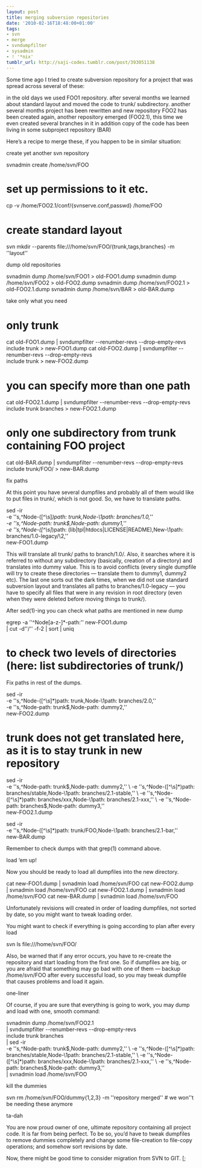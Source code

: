 ```yaml
---
layout: post
title: merging subversion repositories
date: '2010-02-16T18:48:00+01:00'
tags:
- svn
- merge
- svndumpfilter
- sysadmin
- ! '*nix'
tumblr_url: http://saji-codes.tumblr.com/post/393051138
---
```


Some time ago I tried to create subversion repository for a project that was spread across several of these:

in the old days we used FOO1 repository. after several months we learned about standard layout and moved the code to trunk/ subdirectory.
  another several months project has been rewritten and new repository FOO2 has been created
  again, another repository emerged (FOO2.1), this time we even created several branches in it
  in addition copy of the code has been living in some subproject repository (BAR)

Here’s a recipe to merge these, if you happen to be in similar situation:


create yet another svn repository

svnadmin create /home/svn/FOO
# set up permissions to it etc.
cp -v /home/FOO2.1/conf/{svnserve.conf,passwd} /home/FOO
# create standard layout
svn mkdir --parents file:///home/svn/FOO/{trunk,tags,branches} -m ''layout''

dump old repositories

svnadmin dump /home/svn/FOO1 > old-FOO1.dump
svnadmin dump /home/svn/FOO2 > old-FOO2.dump
svnadmin dump /home/svn/FOO2.1 > old-FOO2.1.dump
svnadmin dump /home/svn/BAR > old-BAR.dump

take only what you need

# only trunk
cat old-FOO1.dump | svndumpfilter --renumber-revs --drop-empty-revs \
    include trunk > new-FOO1.dump
cat old-FOO2.dump | svndumpfilter --renumber-revs --drop-empty-revs \
    include trunk > new-FOO2.dump
# you can specify more than one path
cat old-FOO2.1.dump | svndumpfilter --renumber-revs --drop-empty-revs \
    include trunk branches > new-FOO2.1.dump
# only one subdirectory from trunk containing FOO project
cat old-BAR.dump | svndumpfilter --renumber-revs --drop-empty-revs \
    include trunk/FOO/ > new-BAR.dump

fix paths


At this point you have several dumpfiles and probably all of them would like to put files in trunk/, which is not good. So, we have to translate paths.


sed -ir \
    -e ''s,^Node-([^\s]*)path: trunk,Node-\1path: branches/1.0,'' \
    -e ''s,^Node-path: trunk$,Node-path: dummy1,'' \
    -e ''s,^Node-([^\s]*)path: (lib|tpl|htdocs|LICENSE|README),New-\1path: branches/1.0-legacy/\2,'' \
    new-FOO1.dump


This will translate all trunk/ paths to branch/1.0/. Also, it searches where it is referred to without any subdirectory (basically, creation of a directory) and translates into dummy value. This is to avoid conflicts (every single dumpfile will try to create these directories — translate them to dummy1, dummy2 etc).
The last one sorts out the dark times, when we did not use standard subversion layout and translates all paths to branches/1.0-legacy — you have to specify all files that were in any revision in root directory (even when they were deleted before moving things to trunk/).



After sed(1)-ing you can check what paths are mentioned in new dump


egrep -a ''^Node[a-z-]*-path:'' new-FOO1.dump \
    | cut -d''/'' -f-2 | sort | uniq
# to check two levels of directories (here: list subdirectories of trunk/)


Fix paths in rest of the dumps.


sed -ir \
    -e ''s,^Node-([^\s]*)path: trunk,Node-\1path: branches/2.0,'' \
    -e ''s,^Node-path: trunk$,Node-path: dummy2,'' \
    new-FOO2.dump

# trunk does not get translated here, as it is to stay trunk in new repository
sed -ir \
    -e ''s,^Node-path: trunk$,Node-path: dummy2,'' \
    -e ''s,^Node-([^\s]*)path: branches/stable,Node-\1path: branches/2.1-stable,'' \
    -e ''s,^Node-([^\s]*)path: branches/xxx,Node-\1path: branches/2.1-xxx,'' \
    -e ''s,^Node-path: branches$,Node-path: dummy3,'' \
    new-FOO2.1.dump

sed -ir \
    -e ''s,^Node-([^\s]*)path: trunk/FOO,Node-\1path: branches/2.1-bar,'' \
    new-BAR.dump

Remember to check dumps with that grep(1) command above.

load ‘em up!


Now you should be ready to load all dumpfiles into the new directory.


cat new-FOO1.dump | svnadmin load /home/svn/FOO
cat new-FOO2.dump | svnadmin load /home/svn/FOO
cat new-FOO2.1.dump | svnadmin load /home/svn/FOO
cat new-BAR.dump | svnadmin load /home/svn/FOO


Unfortunately revisions will created in order of loading dumpfiles, not sorted by date, so you might want to tweak loading order.



You might want to check if everything is going according to plan after every load


svn ls file:///home/svn/FOO/


Also, be warned that if any error occurs, you have to re-create the repository and start loading from the first one. So if dumpfiles are big, or you are afraid that something may go bad with one of them — backup /home/svn/FOO after every successful load, so you may tweak dumpfile that causes problems and load it again. 


one-liner


Of course, if you are sure that everything is going to work, you may dump and load with one, smooth command:


svnadmin dump /home/svn/FOO2.1 \
    | svndumpfilter --renumber-revs --drop-empty-revs \
        include trunk branches \
    | sed -ir \
        -e ''s,^Node-path: trunk$,Node-path: dummy2,'' \
        -e ''s,^Node-([^\s]*)path: branches/stable,Node-\1path: branches/2.1-stable,'' \
        -e ''s,^Node-([^\s]*)path: branches/xxx,Node-\1path: branches/2.1-xxx,'' \
        -e ''s,^Node-path: branches$,Node-path: dummy3,'' \
    | svnadmin load /home/svn/FOO

kill the dummies

svn rm /home/svn/FOO/dummy{1,2,3} -m ''repository merged'' # we won''t be needing these anymore

ta-dah


You are now proud owner of one, ultimate repository containing all project code. It is far from being perfect. To be so, you’d have to tweak dumpfiles to remove dummies completely and change some file-creation to file-copy operations; and somehow sort revisions by date.



Now, there might be good time to consider migration from SVN to GIT. [;

